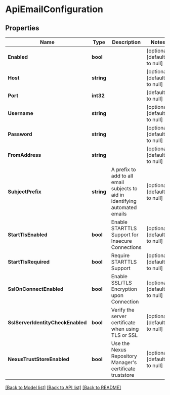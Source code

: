 # ApiEmailConfiguration

## Properties
Name | Type | Description | Notes
------------ | ------------- | ------------- | -------------
**Enabled** | **bool** |  | [optional] [default to null]
**Host** | **string** |  | [optional] [default to null]
**Port** | **int32** |  | [default to null]
**Username** | **string** |  | [optional] [default to null]
**Password** | **string** |  | [optional] [default to null]
**FromAddress** | **string** |  | [optional] [default to null]
**SubjectPrefix** | **string** | A prefix to add to all email subjects to aid in identifying automated emails | [optional] [default to null]
**StartTlsEnabled** | **bool** | Enable STARTTLS Support for Insecure Connections | [optional] [default to null]
**StartTlsRequired** | **bool** | Require STARTTLS Support | [optional] [default to null]
**SslOnConnectEnabled** | **bool** | Enable SSL/TLS Encryption upon Connection | [optional] [default to null]
**SslServerIdentityCheckEnabled** | **bool** | Verify the server certificate when using TLS or SSL | [optional] [default to null]
**NexusTrustStoreEnabled** | **bool** | Use the Nexus Repository Manager&#x27;s certificate truststore | [optional] [default to null]

[[Back to Model list]](../README.md#documentation-for-models) [[Back to API list]](../README.md#documentation-for-api-endpoints) [[Back to README]](../README.md)

